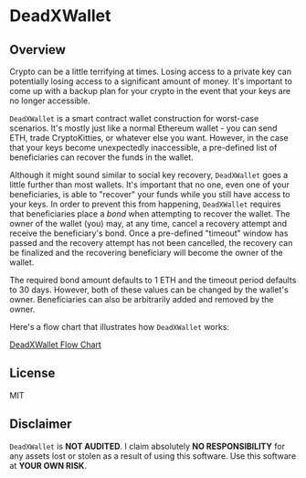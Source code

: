 # DeadXWallet
## Overview
Crypto can be a little terrifying at times. Losing access to a private key can potentially losing access to a significant amount of money. It's important to come up with a backup plan for your crypto in the event that your keys are no longer accessible.

`DeadXWallet` is a smart contract wallet construction for worst-case scenarios. It's mostly just like a normal Ethereum wallet - you can send ETH, trade CryptoKitties, or whatever else you want. However, in the case that your keys become unexpectedly inaccessible, a pre-defined list of beneficiaries can recover the funds in the wallet. 

Although it might sound similar to social key recovery, `DeadXWallet` goes a little further than most wallets. It's important that no one, even one of your beneficiaries, is able to "recover" your funds while you still have access to your keys. In order to prevent this from happening, `DeadXWallet` requires that beneficiaries place a *bond* when attempting to recover the wallet. The owner of the wallet (you) may, at any time, cancel a recovery attempt and receive the beneficiary's bond. Once a pre-defined "timeout" window has passed and the recovery attempt has not been cancelled, the recovery can be finalized and the recovering beneficiary will become the owner of the wallet.

The required bond amount defaults to 1 ETH and the timeout period defaults to 30 days. However, both of these values can be changed by the wallet's owner. Beneficiaries can also be arbitrarily added and removed by the owner.

Here's a flow chart that illustrates how `DeadXWallet` works:

[DeadXWallet Flow Chart](./static/dead-x-wallet.svg)

## License
MIT

## Disclaimer
`DeadXWallet` is **NOT AUDITED**. I claim absolutely **NO RESPONSIBILITY** for any assets lost or stolen as a result of using this software. Use this software at **YOUR OWN RISK**.

